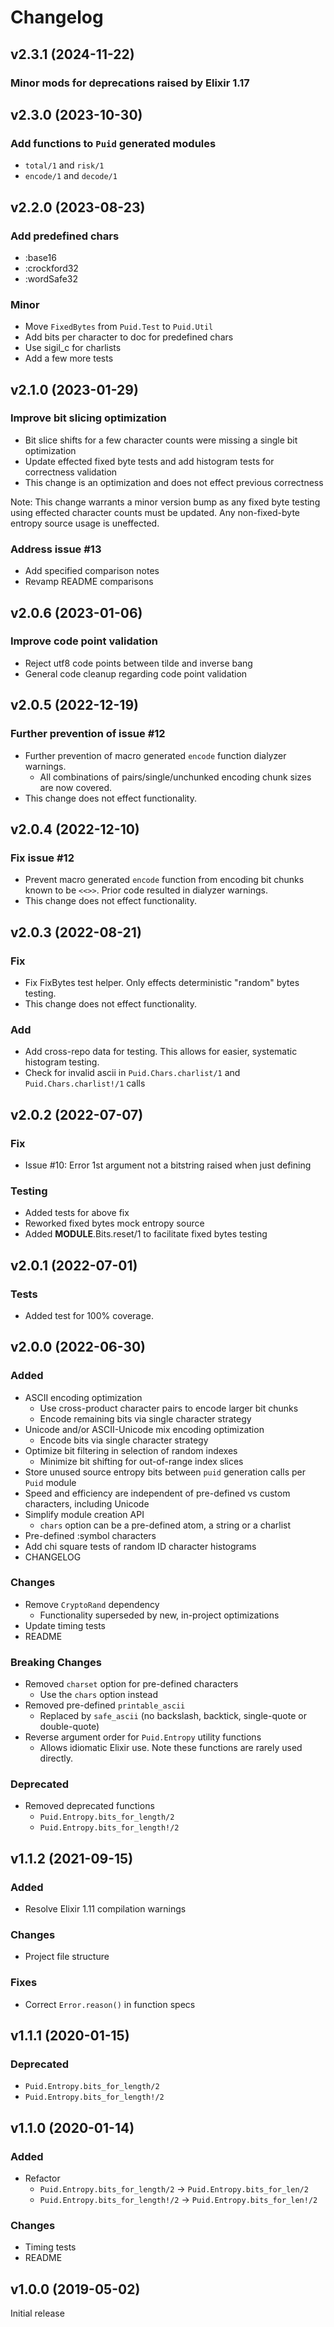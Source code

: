 # Changelog

## v2.3.1 (2024-11-22)

### Minor mods for deprecations raised by Elixir 1.17

## v2.3.0 (2023-10-30)

### Add functions to `Puid` generated  modules

- `total/1` and `risk/1`
- `encode/1` and `decode/1`

## v2.2.0 (2023-08-23)

### Add predefined chars

- :base16
- :crockford32
- :wordSafe32

### Minor

- Move `FixedBytes` from `Puid.Test` to `Puid.Util`
- Add bits per character to doc for predefined chars
- Use sigil_c for charlists
- Add a few more tests

## v2.1.0 (2023-01-29)

### Improve bit slicing optimization

- Bit slice shifts for a few character counts were missing a single bit optimization
- Update effected fixed byte tests and add histogram tests for correctness validation
- This change is an optimization and does not effect previous correctness

Note: This change warrants a minor version bump as any fixed byte testing using effected character counts must be updated. Any non-fixed-byte entropy source usage is uneffected.

### Address issue #13

- Add specified comparison notes
- Revamp README comparisons

## v2.0.6 (2023-01-06)

### Improve code point validation

- Reject utf8 code points between tilde and inverse bang
- General code cleanup regarding code point validation

## v2.0.5 (2022-12-19)

### Further prevention of issue #12

- Further prevention of macro generated `encode` function dialyzer warnings.
  - All combinations of pairs/single/unchunked encoding chunk sizes are now covered.
- This change does not effect functionality.

## v2.0.4 (2022-12-10)

### Fix issue #12

- Prevent macro generated `encode` function from encoding bit chunks known to be `<<>>`. Prior code resulted in dialyzer warnings.
- This change does not effect functionality.

## v2.0.3 (2022-08-21)

### Fix

- Fix FixBytes test helper. Only effects deterministic "random" bytes testing.
- This change does not effect functionality.

### Add

- Add cross-repo data for testing. This allows for easier, systematic histogram testing.
- Check for invalid ascii in `Puid.Chars.charlist/1` and `Puid.Chars.charlist!/1` calls

## v2.0.2 (2022-07-07)

### Fix

- Issue #10: Error 1st argument not a bitstring raised when just defining

### Testing

- Added tests for above fix
- Reworked fixed bytes mock entropy source
- Added **MODULE**.Bits.reset/1 to facilitate fixed bytes testing

## v2.0.1 (2022-07-01)

### Tests

- Added test for 100% coverage.

## v2.0.0 (2022-06-30)

### Added

- ASCII encoding optimization
  - Use cross-product character pairs to encode larger bit chunks
  - Encode remaining bits via single character strategy
- Unicode and/or ASCII-Unicode mix encoding optimization
  - Encode bits via single character strategy
- Optimize bit filtering in selection of random indexes
  - Minimize bit shifting for out-of-range index slices
- Store unused source entropy bits between `puid` generation calls per `Puid` module
- Speed and efficiency are independent of pre-defined vs custom characters, including Unicode
- Simplify module creation API
  - `chars` option can be a pre-defined atom, a string or a charlist
- Pre-defined :symbol characters
- Add chi square tests of random ID character histograms
- CHANGELOG

### Changes

- Remove `CryptoRand` dependency
  - Functionality superseded by new, in-project optimizations
- Update timing tests
- README

### Breaking Changes

- Removed `charset` option for pre-defined characters
  - Use the `chars` option instead
- Removed pre-defined `printable_ascii`
  - Replaced by `safe_ascii` (no backslash, backtick, single-quote or double-quote)
- Reverse argument order for `Puid.Entropy` utility functions
  - Allows idiomatic Elixir use. Note these functions are rarely used directly.

### Deprecated

- Removed deprecated functions
  - `Puid.Entropy.bits_for_length/2`
  - `Puid.Entropy.bits_for_length!/2`

## v1.1.2 (2021-09-15)

### Added

- Resolve Elixir 1.11 compilation warnings

### Changes

- Project file structure

### Fixes

- Correct `Error.reason()` in function specs

## v1.1.1 (2020-01-15)

### Deprecated

- `Puid.Entropy.bits_for_length/2`
- `Puid.Entropy.bits_for_length!/2`

## v1.1.0 (2020-01-14)

### Added

- Refactor
  - `Puid.Entropy.bits_for_length/2` -> `Puid.Entropy.bits_for_len/2`
  - `Puid.Entropy.bits_for_length!/2` -> `Puid.Entropy.bits_for_len!/2`

### Changes

- Timing tests
- README

## v1.0.0 (2019-05-02)

Initial release
